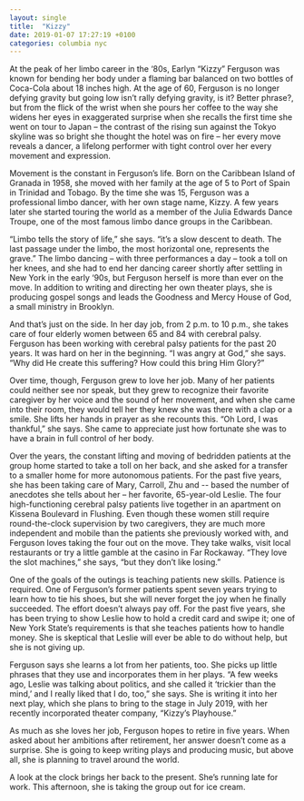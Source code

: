 ```yaml
---
layout: single
title:  "Kizzy"
date: 2019-01-07 17:27:19 +0100
categories: columbia nyc
---
```


At the peak of her limbo career in the ‘80s, Earlyn “Kizzy” Ferguson was known for bending her body under a flaming bar balanced on two bottles of Coca-Cola about 18 inches high. At the age of 60, Ferguson is no longer defying gravity but going low isn’t rally defying gravity, is it? Better phrase?, but from the flick of the wrist when she pours her coffee to the way she widens her eyes in exaggerated surprise when she recalls the first time she went on tour to Japan – the contrast of the rising sun against the Tokyo skyline was so bright she thought the hotel was on fire – her every move reveals a dancer, a lifelong performer with tight control over her every movement and expression.

Movement is the constant in Ferguson’s life. Born on the Caribbean Island of Granada in 1958, she moved with her family at the age of 5 to Port of Spain in Trinidad and Tobago. By the time she was 15, Ferguson was a professional limbo dancer, with her own stage name, Kizzy. A few years later she started touring the world as a member of the Julia Edwards Dance Troupe, one of the most famous limbo dance groups in the Caribbean.

“Limbo tells the story of life,” she says. “it’s a slow descent to death. The last passage under the limbo, the most horizontal one, represents the grave.” The limbo dancing – with three performances a day – took a toll on her knees, and she had to end her dancing career shortly after settling in New York in the early ‘90s, but Ferguson herself is more than ever on the move. In addition to writing and directing her own theater plays, she is producing gospel songs and leads the Goodness and Mercy House of God, a small ministry in Brooklyn.

And that’s just on the side. In her day job, from 2 p.m. to 10 p.m., she takes care of four elderly women between 65 and 84 with cerebral palsy. Ferguson has been working with cerebral palsy patients for the past 20 years. It was hard on her in the beginning. “I was angry at God,” she says. “Why did He create this suffering? How could this bring Him Glory?”

Over time, though, Ferguson grew to love her job. Many of her patients could neither see nor speak, but they grew to recognize their favorite caregiver by her voice and the sound of her movement, and when she came into their room, they would tell her they knew she was there with a clap or a smile. She lifts her hands in prayer as she recounts this. “Oh Lord, I was thankful,” she says. She came to appreciate just how fortunate she was to have a brain in full control of her body.

Over the years, the constant lifting and moving of bedridden patients at the group home started to take a toll on her back, and she asked for a transfer to a smaller home for more autonomous patients. For the past five years, she has been taking care of Mary, Carroll, Zhu and -- based the number of anecdotes she tells about her – her favorite, 65-year-old Leslie. The four high-functioning cerebral palsy patients live together in an apartment on Kissena Boulevard in Flushing. Even though these women still require round-the-clock supervision by two caregivers, they are much more independent and mobile than the patients she previously worked with, and Ferguson loves taking the four out on the move. They take walks, visit local restaurants or try a little gamble at the casino in Far Rockaway. “They love the slot machines,” she says, “but they don’t like losing.”

One of the goals of the outings is teaching patients new skills. Patience is required. One of Ferguson’s former patients spent seven years trying to learn how to tie his shoes, but she will never forget the joy when he finally succeeded. The effort doesn’t always pay off. For the past five years, she has been trying to show Leslie how to hold a credit card and swipe it; one of New York State’s requirements is that she teaches patients how to handle money. She is skeptical that Leslie will ever be able to do without help, but she is not giving up.

Ferguson says she learns a lot from her patients, too. She picks up little phrases that they use and incorporates them in her plays. “A few weeks ago, Leslie was talking about politics, and she called it ‘trickier than the mind,’ and I really liked that I do, too,” she says. She is writing it into her next play, which she plans to bring to the stage in July 2019, with her recently incorporated theater company, “Kizzy’s Playhouse.”

As much as she loves her job, Ferguson hopes to retire in five years. When asked about her ambitions after retirement, her answer doesn’t come as a surprise. She is going to keep writing plays and producing music, but above all, she is planning to travel around the world.

A look at the clock brings her back to the present. She’s running late for work. This afternoon, she is taking the group out for ice cream.
